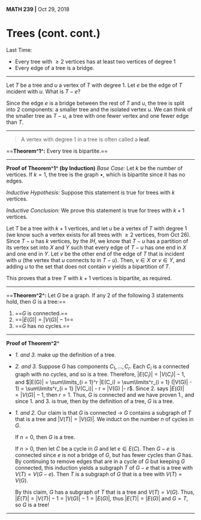 __MATH 239 |__ Oct 29, 2018

# Trees (cont. cont.)

Last Time:

- Every tree with $\geq 2$ vertices has at least two vertices of degree 1
- Every edge of a tree is a bridge.

---

Let $T$ be a tree and $u$ a vertex of $T$ with degree 1.
Let $e$ be the edge of $T$ incident with $u$.
What is $T - e$?

Since the edge $e$ is a bridge between the rest of $T$ and $u$, the tree is split into 2 components: a smaller tree and the isolated vertex $u$. We can think of the smaller tree as $T - u$, a tree with one fewer vertex and one fewer edge than $T$.

---

> A vertex with degree 1 in a tree is often called a __leaf__.

==__Theorem^1^:__ Every tree is bipartite.==

---

__Proof of Theorem^1^ (by Induction)__
_Base Case:_ Let $k$ be the number of vertices. If $k = 1$, the tree is the graph $\bullet$, which is bipartite since it has no edges.

_Inductive Hypothesis:_ Suppose this statement is true for trees with $k$ vertices.

_Inductive Conclusion:_ We prove this statement is true for trees with $k + 1$ vertices.

Let $T$ be a tree with $k + 1$ vertices, and let $u$ be a vertex of $T$ with degree 1 (we know such a vertex exists for all trees with $\geq 2$ vertices, from Oct 26). 
Since $T - u$ has $k$ vertices, by the $IH$, we know that $T - u$ has a partition of its vertex set into $X$ and $Y$ such that every edge of $T - u$ has one end in $X$ and one end in $Y$. 
Let $v$ be the other end of the edge of $T$ that is incident with $u$ (the vertex that $u$ connects to in $T - u$). Then, $v \in X$ or $v \in Y$, and adding $u$ to the set that does not contain $v$ yields a bipartition of $T$. 

This proves that a tree $T$ with $k + 1$ vertices is bipartite, as required.

---

==__Theorem^2^:__ Let $G$ be a graph. If any 2 of the following 3 statements hold, then $G$ is a tree:==

1. ==$G$ is connected.==
2. ==$|E(G)| = |V(G)| - 1$==
3. ==$G$ has no cycles.==

---

__Proof of Theorem^2^__

- _1. and 3._ make up the definition of a tree.

- _2. and 3._
  Suppose $G$ has components $C_1, ..., C_r$. Each $C_i$ is a connected graph with no cycles, and so is a tree. Therefore, $|E(C_i)| = |V(C_i)| - 1$, and $|E(G)| = \sum\limits_{i = 1}^r |E(C_i) = \sum\limits^r_{i = 1} (|V(G)| - 1) = \sum\limits^r_{i = 1} |V(C_i)| - r = |V(G) |- r$. Since $2.$ says $|E(G)| = |V(G)| - 1$, then $r = 1$. Thus, $G$ is connected and we have proven $1.$, and since $1.$ and $3.$ is true, then by the definition of a tree, $G$ is a tree.

- _1. and 2._
  Our claim is that $G$ is connected $\rightarrow$ $G$ contains a subgraph of $T$ that is a tree and $|V(T)| = |V(G)|$.
  We induct on the number $n$ of cycles in $G$. 

  If $n = 0$, then $G$ is a tree. 

  If $n > 0$, then let $C$ be a cycle in $G$ and let $e \in E(C)$. Then $G - e$ is connected since $e$ is not a bridge of $G$, but has fewer cycles than $G$ has. By continuing to remove edges that are in a cycle of $G$ but keeping $G$ connected, this induction yields a subgraph $T$ of $G - e$ that is a tree with $V(T) = V(G - e)$. Then $T$ is a subgraph of $G$ that is a tree with $V(T) = V(G)$.

  By this claim, $G$ has a subgraph of $T$ that is a tree and $V(T) = V(G)$.
  Thus, $|E(T)| = |V(T)| - 1 = |V(G)| - 1 = |E(G)|$, thus $|E(T)|= |E(G)|$ and $G = T$, so $G$ is a tree!

---

